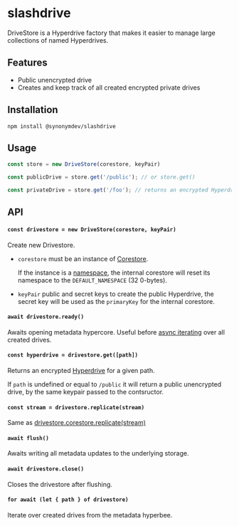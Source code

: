 # slashdrive

DriveStore is a Hyperdrive factory that makes it easier to manage large collections of named Hyperdrives.

## Features

- Public unencrypted drive
- Creates and keep track of all created encrypted private drives

## Installation

```
npm install @synonymdev/slashdrive
```

## Usage

```js
const store = new DriveStore(corestore, keyPair)

const publicDrive = store.get('/public'); // or store.get()

const privateDrive = store.get('/foo'); // returns an encrypted Hyperdrive
```

## API

#### `const drivestore = new DriveStore(corestore, keyPair)`

Create new Drivestore. 

- `corestore` must be an instance of [Corestore](https://github.com/hypercore-protocol/corestore).
    
  If the instance is a [namespace](https://github.com/hypercore-protocol/corestore#const-store--storenamespacename), the internal corestore will reset its namespace to the `DEFAULT_NAMESPACE` (32 0-bytes).

- `keyPair` public and secret keys to create the public Hyperdrive, the secret key will be used as the `primaryKey` for the internal corestore.

#### `await drivestore.ready()`

Awaits opening metadata hypercore. Useful before [async iterating](#for-await-let-path-of-drivestore) over all created drives.

#### `const hyperdrive = drivestore.get([path])`

Returns an encrypted [Hyperdrive](https://github.com/hypercore-protocol/hyperdrive-next) for a given path.

If `path` is undefined or equal to `/public` it will return a public unencrypted drive, by the same keypair passed to the contsructor.

#### `const stream = drivestore.replicate(stream)`

Same as [drivestore.corestore.replicate(stream)](https://github.com/hypercore-protocol/corestore#const-stream--storereplicateoptsorstream)

#### `await flush()`

Awaits writing all metadata updates to the underlying storage.

#### `await drivestore.close()`

Closes the drivestore after flushing.

#### `for await (let { path } of drivestore)`

Iterate over created drives from the metadata hyperbee.
